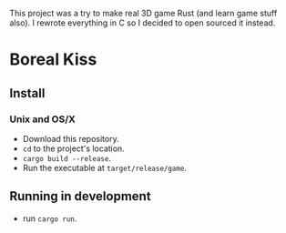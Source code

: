 This project was a try to make real 3D game Rust (and learn game stuff also). I rewrote everything in C so I decided to open sourced it instead. 

# Boreal Kiss

## Install

### Unix and OS/X

- Download this repository.
- `cd` to the project's location.
- `cargo build --release`.
- Run the executable at `target/release/game`.

## Running in development

- run `cargo run`.
